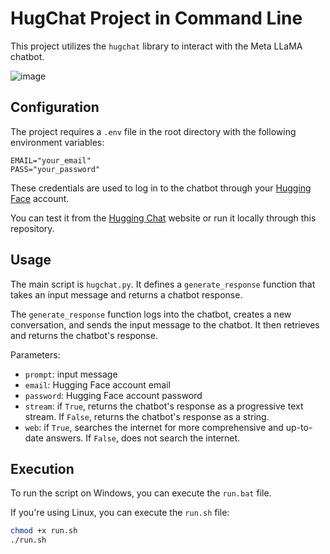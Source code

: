 # HugChat Project in Command Line

This project utilizes the `hugchat` library to interact with the Meta LLaMA chatbot.

![image](https://github.com/byronnDev/HuggingChatCLI/assets/38868773/e02d1973-aaad-4921-8f63-42f9e1b0ab85)

## Configuration

The project requires a `.env` file in the root directory with the following environment variables:

```
EMAIL="your_email"
PASS="your_password"
```

These credentials are used to log in to the chatbot through your [Hugging Face](https://huggingface.co/) account.

You can test it from the [Hugging Chat](https://huggingface.co/chat/) website or run it locally through this repository.

## Usage

The main script is `hugchat.py`. It defines a `generate_response` function that takes an input message and returns a chatbot response.

The `generate_response` function logs into the chatbot, creates a new conversation, and sends the input message to the chatbot. It then retrieves and returns the chatbot's response.

Parameters:
- `prompt`: input message
- `email`: Hugging Face account email
- `password`: Hugging Face account password
- `stream`: if `True`, returns the chatbot's response as a progressive text stream. If `False`, returns the chatbot's response as a string.
- `web`: if `True`, searches the internet for more comprehensive and up-to-date answers. If `False`, does not search the internet.

## Execution

To run the script on Windows, you can execute the `run.bat` file.

If you're using Linux, you can execute the `run.sh` file:

```bash
chmod +x run.sh
./run.sh
```
